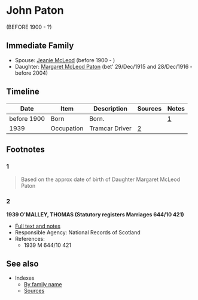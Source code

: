 ﻿---
layout: person
subject_key: i5211114
permalink: /people/i5211114
---

# John Paton
(BEFORE 1900 - ?)

## Immediate Family

* Spouse: [Jeanie McLeod](./@i70248352@-jeanie-mcleod-b1900-d.md) (before 1900 - )
* Daughter: [Margaret McLeod Paton](./@i56209708@-margaret-mcleod-paton-b1915-12-29~1916-12-28-d2004.md) (bet' 29/Dec/1915 and 28/Dec/1916 - before 2004)

## Timeline

Date | Item | Description | Sources | Notes
---|---|---|---|---
before 1900 | Born | Born. |  | [1](#1)
1939 | Occupation | Tramcar Driver | [2](#2) | 

## Footnotes

### 1

> Based on the approx date of birth of Daughter Margaret McLeod Paton
>


### 2

**1939 O'MALLEY, THOMAS (Statutory registers Marriages 644/10 421)**

* [Full text and notes](../sources/@s89657505@-1939-o'malley,-thomas-statutory-registers-marriages-644-10-421-.md)
* Responsible Agency: National Records of Scotland
* References: 
  * 1939 M 644/10 421


## See also

- Indexes
  - [By family name](../index-by-family-name.md)
  - [Sources](../index-of-sources-by-title.md)
